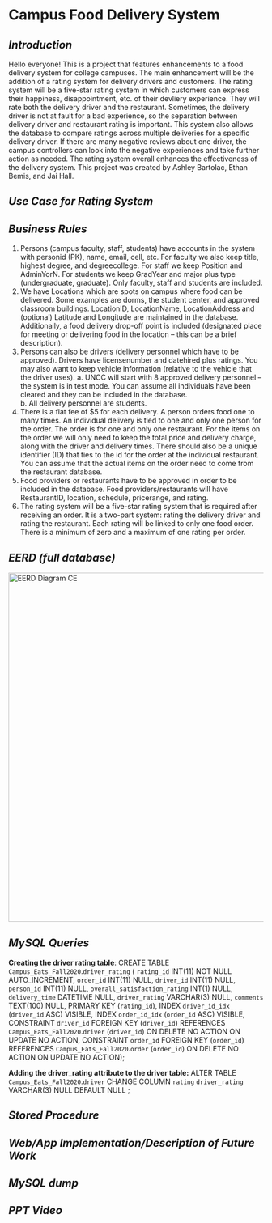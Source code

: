# Campus Food Delivery System
## ***Introduction***

Hello everyone! This is a project that features enhancements to a food delivery system for college campuses. The main enhancement will be the addition of a rating system for delivery drivers and customers. The rating system will be a five-star rating system in which customers can express their happiness, disappointment, etc. of their devliery experience. They will rate both the delivery driver and the restaurant. Sometimes, the delivery driver is not at fault for a bad experience, so the separation between delivery driver and restaurant rating is important. This system also allows the database to compare ratings across multiple deliveries for a specific delivery driver. If there are many negative reviews about one driver, the campus controllers can look into the negative experiences and take further action as needed. The rating system overall enhances the effectiveness of the delivery system.
This project was created by Ashley Bartolac, Ethan Bemis, and Jai Hall.

## ***Use Case for Rating System***

## ***Business Rules***
1)	Persons (campus faculty, staff, students) have accounts in the system with personid (PK), name, email, cell, etc.  For faculty we also keep title, highest degree, and degreecollege.  For staff we keep Position and AdminYorN.  For students we keep GradYear and major plus type (undergraduate, graduate).  Only faculty, staff and students are included.
2)	We have Locations which are spots on campus where food can be delivered.  Some examples are dorms, the student center, and approved classroom buildings.  LocationID, LocationName, LocationAddress and (optional) Latitude and Longitude are maintained in the database. Additionally, a food delivery drop-off point is included (designated place for meeting or delivering food in the location – this can be a brief description).
3)	Persons can also be drivers (delivery personnel which have to be approved). Drivers have licensenumber and datehired plus ratings. You may also want to keep vehicle information (relative to the vehicle that the driver uses).
a.	UNCC will start with 8 approved delivery personnel – the system is in test mode.  You can assume all individuals have been cleared and they can be included in the database.  
b.	All delivery personnel are students.
4)	There is a flat fee of $5 for each delivery.  A person orders food one to many times.  An individual delivery is tied to one and only one person for the order.  The order is for one and only one restaurant.  For the items on the order we will only need to keep the total price and delivery charge, along with the driver and delivery times.  There should also be a unique identifier (ID) that ties to the id for the order at the individual restaurant.  You can assume that the actual items on the order need to come from the restaurant database.
5)	Food providers or restaurants have to be approved in order to be included in the database. Food providers/restaurants will have RestaurantID, location, schedule, pricerange, and rating. 
6)	The rating system will be a five-star rating system that is required after receiving an order. It is a two-part system: rating the delivery driver and rating the restaurant. Each rating will be linked to only one food order. There is a minimum of zero and a maximum of one rating per order. 

## ***EERD (full database)***
<img width="690" alt="EERD Diagram CE" src="https://user-images.githubusercontent.com/81598050/115477165-53dbf580-a211-11eb-9c58-4785f0352e07.png">

## ***MySQL Queries***
**Creating the driver rating table**:
CREATE TABLE `Campus_Eats_Fall2020`.`driver_rating` (
  `rating_id` INT(11) NOT NULL AUTO_INCREMENT,
  `order_id` INT(11) NULL,
  `driver_id` INT(11) NULL,
  `person_id` INT(11) NULL,
  `overall_satisfaction_rating` INT(1) NULL,
  `delivery_time` DATETIME NULL,
  `driver_rating` VARCHAR(3) NULL,
  `comments` TEXT(100) NULL,
  PRIMARY KEY (`rating_id`),
  INDEX `driver_id_idx` (`driver_id` ASC) VISIBLE,
  INDEX `order_id_idx` (`order_id` ASC) VISIBLE,
  CONSTRAINT `driver_id`
    FOREIGN KEY (`driver_id`)
    REFERENCES `Campus_Eats_Fall2020`.`driver` (`driver_id`)
    ON DELETE NO ACTION
    ON UPDATE NO ACTION,
  CONSTRAINT `order_id`
    FOREIGN KEY (`order_id`)
    REFERENCES `Campus_Eats_Fall2020`.`order` (`order_id`)
    ON DELETE NO ACTION
    ON UPDATE NO ACTION);
    
**Adding the driver_rating attribute to the driver table:**
ALTER TABLE `Campus_Eats_Fall2020`.`driver` 
CHANGE COLUMN `rating` `driver_rating` VARCHAR(3) NULL DEFAULT NULL ;


## ***Stored Procedure***

## ***Web/App Implementation/Description of Future Work***

## ***MySQL dump***

## ***PPT Video***
